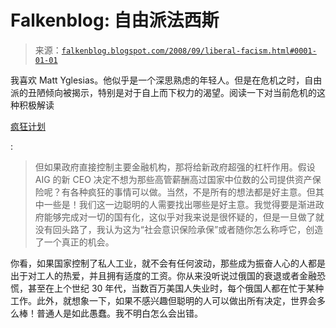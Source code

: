 <!--yml

类别: 未分类

日期: 2024-05-12 22:57:15

-->

# Falkenblog: 自由派法西斯

> 来源：[`falkenblog.blogspot.com/2008/09/liberal-facism.html#0001-01-01`](http://falkenblog.blogspot.com/2008/09/liberal-facism.html#0001-01-01)

我喜欢 Matt Yglesias。他似乎是一个深思熟虑的年轻人。但是在危机之时，自由派的丑陋倾向被揭示，特别是对于自上而下权力的渴望。阅读一下对当前危机的这种积极解读

[疯狂计划](http://yglesias.thinkprogress.org/archives/2008/09/massive_socialism.php#comments)

:

> 但如果政府直接控制主要金融机构，那将给新政府超强的杠杆作用。假设 AIG 的新 CEO 决定不想为那些高管薪酬高过国家中位数的公司提供资产保险呢？有各种疯狂的事情可以做。当然，不是所有的想法都是好主意。但其中一些是！我们这一边聪明的人需要找出哪些是好主意。我觉得要是渐进政府能够完成对一切的国有化，这似乎对我来说是很怀疑的，但是一旦做了就没有回头路了，我认为这为“社会意识保险承保”或者随你怎么称呼它，创造了一个真正的机会。

你看，如果国家控制了私人工业，就不会有任何波动，那些成为振奋人心的人都是出于对工人的热爱，并且拥有适度的工资。你从来没听说过俄国的衰退或者金融恐慌，甚至在上个世纪 30 年代，当数百万美国人失业时，每个俄国人都在忙于某种工作。此外，就想象一下，如果不感兴趣但聪明的人可以做出所有决定，世界会多么棒！普通人是如此愚蠢。我不明白怎么会出错。
